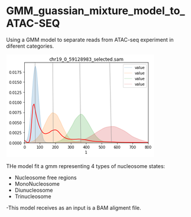 # GMM_guassian_mixture_model_to_ATAC-SEQ
Using a GMM model to separate reads from ATAC-seq experiment in diferent categories.  

<img src='atac_seq_lucas.png'>

THe model fit a gmm representing 4 types of nucleosome states:  
- Nucleosome free regions
- MonoNucleosome
- Diunucleosome
- Trinucleosome


-This model receives as an input is a BAM aligment file.   
